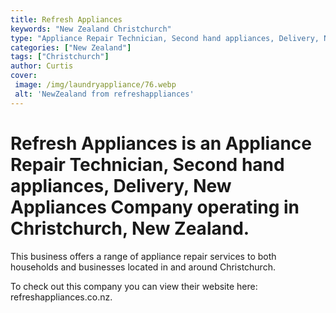 ```yaml
---
title: Refresh Appliances
keywords: "New Zealand Christchurch"
type: "Appliance Repair Technician, Second hand appliances, Delivery, New Appliances"
categories: ["New Zealand"]
tags: ["Christchurch"]
author: Curtis
cover:
 image: /img/laundryappliance/76.webp
 alt: 'NewZealand from refreshappliances'
---
```


# Refresh Appliances is an Appliance Repair Technician, Second hand appliances, Delivery, New Appliances Company operating in Christchurch, New Zealand.

This business offers a range of appliance repair services to both households and businesses located in and around Christchurch.



To check out this company you can view their website here: refreshappliances.co.nz.
